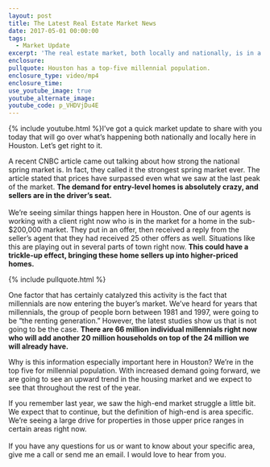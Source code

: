```yaml
---
layout: post
title: The Latest Real Estate Market News
date: 2017-05-01 00:00:00
tags:
  - Market Update
excerpt: 'The real estate market, both locally and nationally, is in a good place right now. Homeowners who have been thinking of selling should be excited.'
enclosure:
pullquote: Houston has a top-five millennial population.
enclosure_type: video/mp4
enclosure_time:
use_youtube_image: true
youtube_alternate_image:
youtube_code: p_VHDVjDu4E
---
```



{% include youtube.html %}I’ve got a quick market update to share with you today that will go over what’s happening both nationally and locally here in Houston. Let’s get right to it.

A recent CNBC article came out talking about how strong the national spring market is. In fact, they called it the strongest spring market ever. The article stated that prices have surpassed even what we saw at the last peak of the market. **The demand for entry-level homes is absolutely crazy, and sellers are in the driver’s seat.**
<br>
<br>We’re seeing similar things happen here in Houston. One of our agents is working with a client right now who is in the market for a home in the sub- $200,000 market. They put in an offer, then received a reply from the seller’s agent that they had received 25 other offers as well. Situations like this are playing out in several parts of town right now. **This could have a trickle-up effect, bringing these home sellers up into higher-priced homes.**

{% include pullquote.html %}

One factor that has certainly catalyzed this activity is the fact that millennials are now entering the buyer’s market. We’ve heard for years that millennials, the group of people born between 1981 and 1997, were going to be “the renting generation.” However, the latest studies show us that is not going to be the case. **There are 66 million individual millennials right now who will add another 20 million households on top of the 24 million we will already have.**

Why is this information especially important here in Houston? We’re in the top five for millennial population. With increased demand going forward, we are going to see an upward trend in the housing market and we expect to see that throughout the rest of the year.

If you remember last year, we saw the high-end market struggle a little bit. We expect that to continue, but the definition of high-end is area specific. We’re seeing a large drive for properties in those upper price ranges in certain areas right now.
<br>
<br>If you have any questions for us or want to know about your specific area, give me a call or send me an email. I would love to hear from you.